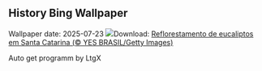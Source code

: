 ## History Bing Wallpaper
Wallpaper date: 2025-07-23
![](https://www.bing.com/th?id=OHR.EucaliptoSC_PT-BR8170247706_UHD.jpg&w=1000)Download: [Reflorestamento de eucaliptos em Santa Catarina (© YES BRASIL/Getty Images)](https://www.bing.com/th?id=OHR.EucaliptoSC_PT-BR8170247706_UHD.jpg)

Auto get programm by LtgX
